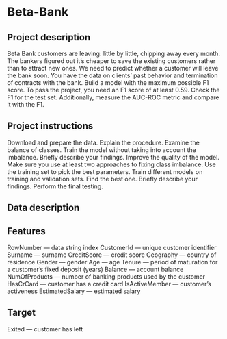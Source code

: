 # Beta-Bank
## Project description
Beta Bank customers are leaving: little by little, chipping away every month. The bankers figured out it’s cheaper to save the existing customers rather than to attract new ones.
We need to predict whether a customer will leave the bank soon. You have the data on clients’ past behavior and termination of contracts with the bank.
Build a model with the maximum possible F1 score. To pass the project, you need an F1 score of at least 0.59. Check the F1 for the test set.
Additionally, measure the AUC-ROC metric and compare it with the F1.

## Project instructions
Download and prepare the data. Explain the procedure.
Examine the balance of classes. Train the model without taking into account the imbalance. Briefly describe your findings.
Improve the quality of the model. Make sure you use at least two approaches to fixing class imbalance. Use the training set to pick the best parameters. Train different models on training and validation sets. Find the best one. Briefly describe your findings.
Perform the final testing.

## Data description

## Features
  RowNumber — data string index
  CustomerId — unique customer identifier
  Surname — surname
  CreditScore — credit score
  Geography — country of residence
  Gender — gender
  Age — age
  Tenure — period of maturation for a customer’s fixed deposit (years)
  Balance — account balance
  NumOfProducts — number of banking products used by the customer
  HasCrCard — customer has a credit card
  IsActiveMember — customer’s activeness
  EstimatedSalary — estimated salary
## Target
  Exited — сustomer has left
